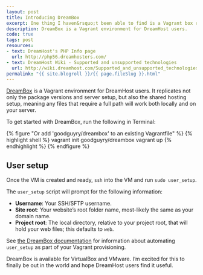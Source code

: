 ```yaml
---
layout: post
title: Introducing DreamBox
excerpt: One thing I haven&rsquo;t been able to find is a Vagrant box replicating the DreamHost shared hosting environment, so I made one.
description: DreamBox is a Vagrant environment for DreamHost users.
code: true
tags: post
resources:
- text: DreamHost's PHP Info page
  url: http://php56.dreamhosters.com/
- text: DreamHost Wiki - Supported and unsupported technologies
  url: http://wiki.dreamhost.com/Supported_and_unsupported_technologies
permalink: "{{ site.blogroll }}/{{ page.fileSlug }}.html"
---
```


[DreamBox](https://atlas.hashicorp.com/goodguyry/boxes/dreambox) is a Vagrant environment for DreamHost users. It replicates not only the package versions and server setup, but also the shared hosting setup, meaning any files that require a full path will work both locally and on your server.

To get started with DreamBox, run the following in Terminal:

{% figure "Or add 'goodguyry/dreambox' to an existing Vagrantfile" %}
{% highlight shell %}
vagrant init goodguyry/dreambox
vagrant up
{% endhighlight %}
{% endfigure %}

## User setup

Once the VM is created and ready, `ssh` into the VM and run `sudo user_setup`.

The `user_setup` script will prompt for the following information:

- **Username**: Your SSH/SFTP username.
- **Site root**: Your website&rsquo;s root folder name, most-likely the same as your domain name.
- **Project root**: The local directory, relative to your project root, that will hold your web files; this defaults to <code class="path">web</code>.

See [the DreamBox documentation](https://github.com/goodguyry/dreambox) for information about automating `user_setup` as part of your Vagrant provisioning.

DreamBox is available for VirtualBox and VMware. I&rsquo;m excited for this to finally be out in the world and hope DreamHost users find it useful.
